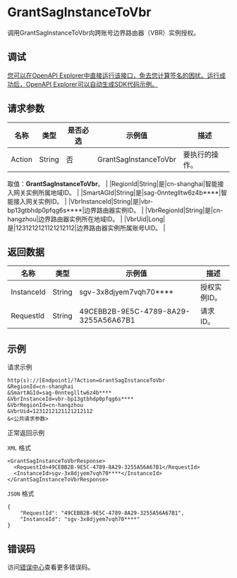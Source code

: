 # GrantSagInstanceToVbr

调用GrantSagInstanceToVbr向跨账号边界路由器（VBR）实例授权。

## 调试

[您可以在OpenAPI Explorer中直接运行该接口，免去您计算签名的困扰。运行成功后，OpenAPI Explorer可以自动生成SDK代码示例。](https://api.aliyun.com/#product=Smartag&api=GrantSagInstanceToVbr&type=RPC&version=2018-03-13)

## 请求参数

|名称|类型|是否必选|示例值|描述|
|--|--|----|---|--|
|Action|String|否|GrantSagInstanceToVbr|要执行的操作。

 取值：**GrantSagInstanceToVbr**。 |
|RegionId|String|是|cn-shanghai|智能接入网关实例所属地域ID。 |
|SmartAGId|String|是|sag-0nnteglltw6z4b\*\*\*\*|智能接入网关实例ID。 |
|VbrInstanceId|String|是|vbr-bp13gtbhdp0pfqg6s\*\*\*\*|边界路由器实例ID。 |
|VbrRegionId|String|是|cn-hangzhou|边界路由器实例所在地域ID。 |
|VbrUid|Long|是|1231212121121212112|边界路由器实例所属账号UID。 |

## 返回数据

|名称|类型|示例值|描述|
|--|--|---|--|
|InstanceId|String|sgv-3x8djyem7vqh70\*\*\*\*|授权实例ID。 |
|RequestId|String|49CEBB2B-9E5C-4789-8A29-3255A56A67B1|请求ID。 |

## 示例

请求示例

```
http(s)://[Endpoint]/?Action=GrantSagInstanceToVbr
&RegionId=cn-shanghai
&SmartAGId=sag-0nnteglltw6z4b****
&VbrInstanceId=vbr-bp13gtbhdp0pfqg6s****
&VbrRegionId=cn-hangzhou
&VbrUid=1231212121121212112
&<公共请求参数>
```

正常返回示例

`XML` 格式

```
<GrantSagInstanceToVbrResponse>
  <RequestId>49CEBB2B-9E5C-4789-8A29-3255A56A67B1</RequestId>
  <InstanceId>sgv-3x8djyem7vqh70****</InstanceId>
</GrantSagInstanceToVbrResponse>
```

`JSON` 格式

```
{
	"RequestId": "49CEBB2B-9E5C-4789-8A29-3255A56A67B1",
	"InstanceId": "sgv-3x8djyem7vqh70****"
}
```

## 错误码

访问[错误中心](https://error-center.aliyun.com/status/product/Smartag)查看更多错误码。

